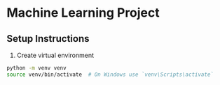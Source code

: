 # Machine Learning Project

## Setup Instructions

1. Create virtual environment
```bash
python -m venv venv
source venv/bin/activate  # On Windows use `venv\Scripts\activate`
